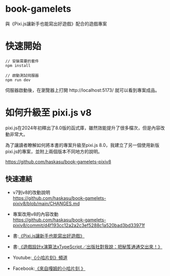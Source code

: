 # book-gamelets

與《Pixi.js讓新手也能寫出好遊戲》配合的遊戲專案

# 快速開始

```
// 安裝需要的套件
npm install

// 啟動測試伺服器
npm run dev
```

伺服器啟動後，在瀏覽器上打開 http://localhost:5173/ 就可以看到專案成品。

# 如何升級至 pixi.js v8

pixi.js在2024年初釋出了8.0版的函式庫，雖然效能提升了很多檔次，但是內容改動非常大。

為了讓讀者瞭解如何將本書的專案升級至pixi.js 8.0，我建立了另一個使用新版pixi.js的專案，並附上兩個版本不同地方的說明。

https://github.com/haskasu/book-gamelets-pixiv8

## 快速連結

* v7到v8的改動說明\
https://github.com/haskasu/book-gamelets-pixiv8/blob/main/CHANGES.md

* 專案改用v8的內容改動\
https://github.com/haskasu/book-gamelets-pixiv8/commit/d4f193cc12a2a2c3ef5288c1a520bad3bd33971f

* 書:[《Pixi.js讓新手也能寫出好遊戲》](https://www.tenlong.com.tw/products/9786267273821)

* 書:[《遊戲設計x演算法xTypeScript／出版社對我說：把秘笈通通交出來！》](https://www.tenlong.com.tw/products/9786263335714)

* Youtube:[《小哈片刻》頻道](https://www.youtube.com/haskasu)

* Facebook:[《來自嘎姆的小哈片刻 》](https://www.facebook.com/haska.gamelet)